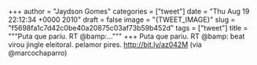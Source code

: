 
+++
author = "Jaydson Gomes"
categories = ["tweet"]
date = "Thu Aug 19 22:12:34 +0000 2010"
draft = false
image = "{TWEET_IMAGE}"
slug = "f5698fa1c7d42c0be40a20875c03af73b59b452d"
tags = ["tweet"]
title = """Puta que pariu. RT @bamp:..."""
+++
Puta que pariu. RT @bamp: beat virou jingle eleitoral. pelamor pires. http://bit.ly/az042M (via @marcochaparro)
